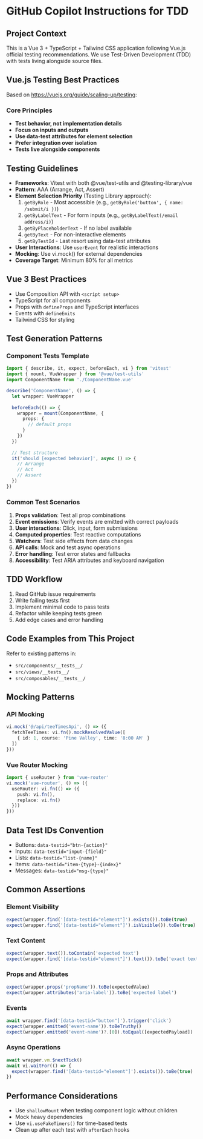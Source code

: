 # GitHub Copilot Instructions for TDD

## Project Context
This is a Vue 3 + TypeScript + Tailwind CSS application following Vue.js official testing recommendations.
We use Test-Driven Development (TDD) with tests living alongside source files.

## Vue.js Testing Best Practices
Based on https://vuejs.org/guide/scaling-up/testing:

### Core Principles
- **Test behavior, not implementation details**
- **Focus on inputs and outputs**
- **Use data-test attributes for element selection**
- **Prefer integration over isolation**
- **Tests live alongside components**

## Testing Guidelines
- **Frameworks**: Vitest with both @vue/test-utils and @testing-library/vue
- **Pattern**: AAA (Arrange, Act, Assert)
- **Element Selection Priority** (Testing Library approach):
  1. `getByRole` - Most accessible (e.g., `getByRole('button', { name: /submit/i })`)
  2. `getByLabelText` - For form inputs (e.g., `getByLabelText(/email address/i)`)
  3. `getByPlaceholderText` - If no label available
  4. `getByText` - For non-interactive elements
  5. `getByTestId` - Last resort using data-test attributes
- **User Interactions**: Use `userEvent` for realistic interactions
- **Mocking**: Use vi.mock() for external dependencies
- **Coverage Target**: Minimum 80% for all metrics

## Vue 3 Best Practices
- Use Composition API with `<script setup>`
- TypeScript for all components
- Props with `defineProps` and TypeScript interfaces
- Events with `defineEmits`
- Tailwind CSS for styling

## Test Generation Patterns

### Component Tests Template
```typescript
import { describe, it, expect, beforeEach, vi } from 'vitest'
import { mount, VueWrapper } from '@vue/test-utils'
import ComponentName from './ComponentName.vue'

describe('ComponentName', () => {
  let wrapper: VueWrapper
  
  beforeEach(() => {
    wrapper = mount(ComponentName, {
      props: {
        // default props
      }
    })
  })
  
  // Test structure
  it('should [expected behavior]', async () => {
    // Arrange
    // Act
    // Assert
  })
})
```

### Common Test Scenarios
1. **Props validation**: Test all prop combinations
2. **Event emissions**: Verify events are emitted with correct payloads
3. **User interactions**: Click, input, form submissions
4. **Computed properties**: Test reactive computations
5. **Watchers**: Test side effects from data changes
6. **API calls**: Mock and test async operations
7. **Error handling**: Test error states and fallbacks
8. **Accessibility**: Test ARIA attributes and keyboard navigation

## TDD Workflow
1. Read GitHub issue requirements
2. Write failing tests first
3. Implement minimal code to pass tests
4. Refactor while keeping tests green
5. Add edge cases and error handling

## Code Examples from This Project
Refer to existing patterns in:
- `src/components/__tests__/`
- `src/views/__tests__/`
- `src/composables/__tests__/`

## Mocking Patterns

### API Mocking
```typescript
vi.mock('@/api/teeTimesApi', () => ({
  fetchTeeTimes: vi.fn().mockResolvedValue([
    { id: 1, course: 'Pine Valley', time: '8:00 AM' }
  ])
}))
```

### Vue Router Mocking
```typescript
import { useRouter } from 'vue-router'
vi.mock('vue-router', () => ({
  useRouter: vi.fn(() => ({
    push: vi.fn(),
    replace: vi.fn()
  }))
}))
```

## Data Test IDs Convention
- Buttons: `data-testid="btn-{action}"`
- Inputs: `data-testid="input-{field}"`
- Lists: `data-testid="list-{name}"`
- Items: `data-testid="item-{type}-{index}"`
- Messages: `data-testid="msg-{type}"`

## Common Assertions

### Element Visibility
```typescript
expect(wrapper.find('[data-testid="element"]').exists()).toBe(true)
expect(wrapper.find('[data-testid="element"]').isVisible()).toBe(true)
```

### Text Content
```typescript
expect(wrapper.text()).toContain('expected text')
expect(wrapper.find('[data-testid="element"]').text()).toBe('exact text')
```

### Props and Attributes
```typescript
expect(wrapper.props('propName')).toBe(expectedValue)
expect(wrapper.attributes('aria-label')).toBe('expected label')
```

### Events
```typescript
await wrapper.find('[data-testid="button"]').trigger('click')
expect(wrapper.emitted('event-name')).toBeTruthy()
expect(wrapper.emitted('event-name')?.[0]).toEqual([expectedPayload])
```

### Async Operations
```typescript
await wrapper.vm.$nextTick()
await vi.waitFor(() => {
  expect(wrapper.find('[data-testid="element"]').exists()).toBe(true)
})
```

## Performance Considerations
- Use `shallowMount` when testing component logic without children
- Mock heavy dependencies
- Use `vi.useFakeTimers()` for time-based tests
- Clean up after each test with `afterEach` hooks

